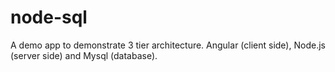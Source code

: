 # node-sql
A demo app to demonstrate 3 tier architecture. Angular (client side), Node.js (server side)  and Mysql (database).
